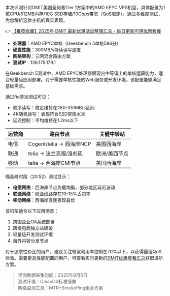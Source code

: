 
本次评测针对DMIT美国圣何塞Tier 1方案中的AMD EPYC VPS机型，具体配置为1核CPU/512MB内存/10G SSD存储/10Gbps带宽（QoS限速）。通过多维度测试，为您解析这款主机的真实表现。

👉 [【推荐收藏】2025年 DMIT 最新优惠活动整理汇总 - 每日更新可用优惠套餐](https://bit.ly/dmit_coupon)

- **处理器**：AMD EPYC单核（Geekbench 5单核586分）
- **硬盘性能**：300MB/s持续读写速度
- **网络架构**：三网混合路由方案
- **测试IP**：136.175.179.1

在Geekbench 5测试中，AMD EPYC处理器展现出中等偏上的单核运算能力，适合轻量级应用部署。对于需要单核性能的Web服务或开发环境，该配置能够满足基础需求。

通过fio基准测试可见：
- 顺序读写：稳定维持在280-310MB/s区间
- 4K随机读写：表现符合SSD常规水准
- 延迟控制：平均维持在1.2ms以下

| 运营商 | 路由节点                 | 关键中转站       |
|--------|--------------------------|------------------|
| 电信   | Cogent/telia → 西海岸NCP | 美国西海岸       |
| 联通   | telia → 法兰克福/洛杉矶  | 欧洲/美西节点    |
| 移动   | telia → 西海岸CMI节点    | 美国西海岸       |

晚高峰时段（20:52）测试显示：
- **电信网络**：西海岸节点负载均衡，部分地区延迟波动
- **联通网络**：欧亚线路存在10-15%丢包率
- **移动网络**：西海岸直连表现最优

该机型适合以下应用场景：
1. 跨国企业OA系统部署
2. 跨境电商独立站建设
3. 轻量级开发测试环境
4. 海外内容分发节点

对于追求性价比的用户，建议关注带宽利用率控制在70%以下，以获得最佳QoS体验。需要更高性能配置的用户，可查看实时更新的[DMIT优惠套餐汇总](https://bit.ly/dmit_coupon)获取进阶方案。

> 评测数据采集时间：2025年8月5日  
> 测试环境：CleanOS标准镜像  
> 网络监测工具：MTR+SmokePing组合方案
